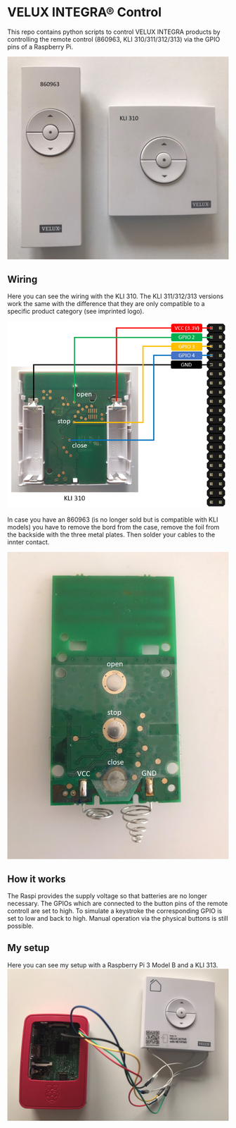 # VELUX INTEGRA® Control
This repo contains python scripts to control VELUX INTEGRA products by controlling the remote control (860963, KLI 310/311/312/313) via the GPIO pins of a Raspberry Pi.

![left: 860963, right: KLI 310](docs/860963_kli310_remote.jpeg "left: 860963, right: KLI 310")

## Wiring
Here you can see the wiring with the KLI 310. The KLI 311/312/313 versions work the same with the difference that they are only compatible to a specific product category (see imprinted logo).

![kli310 wiring](docs/kli310_wiring.png "kli310 wiring")

In case you have an 860963 (is no longer sold but is compatible with KLI models) you have to remove the bord from the case, remove the foil from the backside with the three metal plates.
Then solder your cables to the innter contact.

![860963 wiring](docs/860963_remote_board.jpeg "860963 wiring")

## How it works
The Raspi provides the supply voltage so that batteries are no longer necessary.
The GPIOs which are connected to the button pins of the remote controll are set to high. To simulate a keystroke the corresponding GPIO is set to low and back to high.
Manual operation via the physical buttons is still possible.

## My setup
Here you can see my setup with a Raspberry Pi 3 Model B and a KLI 313.
![my setup](docs/my_setup.jpeg "my setup")